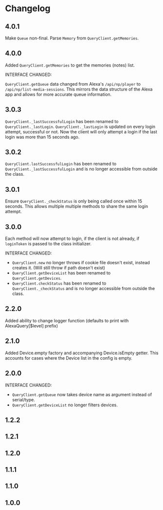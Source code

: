 # Changelog

## 4.0.1

Make `Queue` non-final.
Parse `Memory` from `QueryClient.getMemories`.

## 4.0.0

Added `QueryClient.getMemories` to get the memories (notes) list.

INTERFACE CHANGED:

`QueryClient.getQueue` data changed from Alexa's `/api/np/player` to `/api/np/list-media-sessions`.
This mirrors the data structure of the Alexa app and allows for more accurate queue information.

## 3.0.3

`QueryClient._lastSuccessfulLogin` has been renamed to `QueryClient._lastLogin`.
`QueryClient._lastLogin` is updated on every login attempt, successful or not.
Now the client will only attempt a login if the last login was more than 15 seconds ago.

## 3.0.2

`QueryClient.lastSuccessfulLogin` has been renamed to `QueryClient._lastSuccessfulLogin` and is no longer accessible from outside the class.

## 3.0.1

Ensure `QueryClient._checkStatus` is only being called once within 15 seconds.
This allows multiple multiple methods to share the same login attempt.

## 3.0.0

Each method will now attempt to login, if the client is not already, if `loginToken` is passed to the class initializer.

INTERFACE CHANGED:

- `QueryClient.new` no longer throws if cookie file doesn't exist, instead creates it. (Will still throw if path doesn't exist)
- `QueryClient.getDeviceList` has been renamed to `QueryClient.getDevices`.
- `QueryClient.checkStatus` has been renamed to `QueryClient._checkStatus` and is no longer accessible from outside the class.

## 2.2.0

Added ability to change logger function (defaults to print with AlexaQuery\[$level\] prefix)

## 2.1.0

Added Device.empty factory and accompanying Device.isEmpty getter.
This accounts for cases where the Device list in the config is empty.

## 2.0.0

INTERFACE CHANGED:

- `QueryClient.getQueue` now takes device name as argument instead of serial/type.
- `QueryClient.getDeviceList` no longer filters devices.

## 1.2.2

## 1.2.1

## 1.2.0

## 1.1.1

## 1.1.0

## 1.0.0
